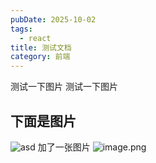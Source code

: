 ```yaml
---
pubDate: 2025-10-02
tags:
  - react
title: 测试文档
category: 前端
---
```

测试一下图片
测试一下图片
## 下面是图片
![asd](https://owo.haruu.fun/picgo/avatar.png)
加了一张图片
![image.png](https://owo.haruu.fun/picgo/20251002170228221.png)
